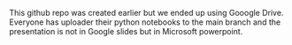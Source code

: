 This github repo was created earlier but we ended up using Gooogle Drive. Everyone has uploader their python notebooks to the main branch and the presentation is not in Google slides but in Microsoft powerpoint.
